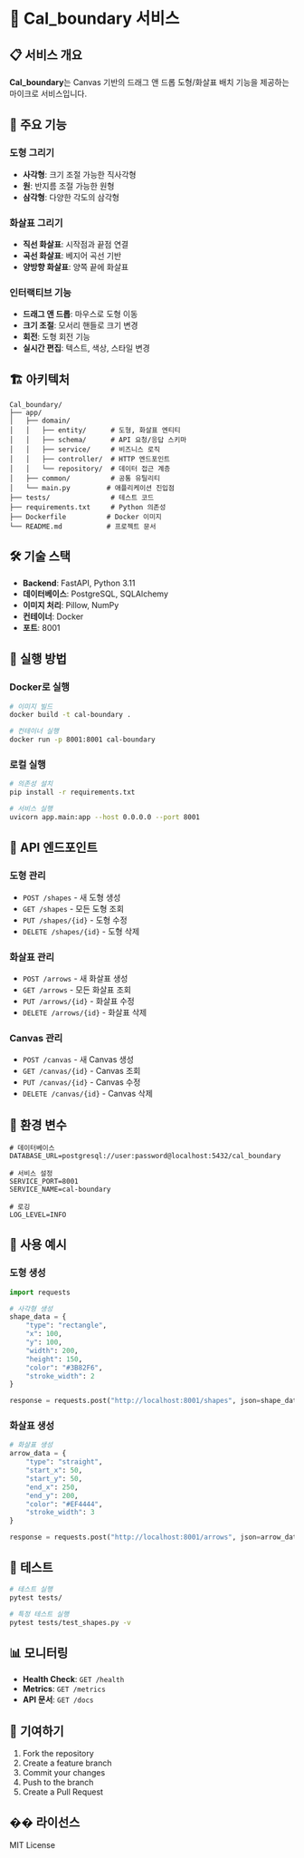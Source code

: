 # 🎨 Cal_boundary 서비스

## 📋 서비스 개요

**Cal_boundary**는 Canvas 기반의 드래그 앤 드롭 도형/화살표 배치 기능을 제공하는 마이크로 서비스입니다.

## 🚀 주요 기능

### **도형 그리기**
- **사각형**: 크기 조절 가능한 직사각형
- **원**: 반지름 조절 가능한 원형
- **삼각형**: 다양한 각도의 삼각형

### **화살표 그리기**
- **직선 화살표**: 시작점과 끝점 연결
- **곡선 화살표**: 베지어 곡선 기반
- **양방향 화살표**: 양쪽 끝에 화살표

### **인터랙티브 기능**
- **드래그 앤 드롭**: 마우스로 도형 이동
- **크기 조절**: 모서리 핸들로 크기 변경
- **회전**: 도형 회전 기능
- **실시간 편집**: 텍스트, 색상, 스타일 변경

## 🏗️ 아키텍처

```
Cal_boundary/
├── app/
│   ├── domain/
│   │   ├── entity/      # 도형, 화살표 엔티티
│   │   ├── schema/      # API 요청/응답 스키마
│   │   ├── service/     # 비즈니스 로직
│   │   ├── controller/  # HTTP 엔드포인트
│   │   └── repository/  # 데이터 접근 계층
│   ├── common/          # 공통 유틸리티
│   └── main.py         # 애플리케이션 진입점
├── tests/               # 테스트 코드
├── requirements.txt     # Python 의존성
├── Dockerfile          # Docker 이미지
└── README.md           # 프로젝트 문서
```

## 🛠️ 기술 스택

- **Backend**: FastAPI, Python 3.11
- **데이터베이스**: PostgreSQL, SQLAlchemy
- **이미지 처리**: Pillow, NumPy
- **컨테이너**: Docker
- **포트**: 8001

## 🚀 실행 방법

### **Docker로 실행**
```bash
# 이미지 빌드
docker build -t cal-boundary .

# 컨테이너 실행
docker run -p 8001:8001 cal-boundary
```

### **로컬 실행**
```bash
# 의존성 설치
pip install -r requirements.txt

# 서비스 실행
uvicorn app.main:app --host 0.0.0.0 --port 8001
```

## 📡 API 엔드포인트

### **도형 관리**
- `POST /shapes` - 새 도형 생성
- `GET /shapes` - 모든 도형 조회
- `PUT /shapes/{id}` - 도형 수정
- `DELETE /shapes/{id}` - 도형 삭제

### **화살표 관리**
- `POST /arrows` - 새 화살표 생성
- `GET /arrows` - 모든 화살표 조회
- `PUT /arrows/{id}` - 화살표 수정
- `DELETE /arrows/{id}` - 화살표 삭제

### **Canvas 관리**
- `POST /canvas` - 새 Canvas 생성
- `GET /canvas/{id}` - Canvas 조회
- `PUT /canvas/{id}` - Canvas 수정
- `DELETE /canvas/{id}` - Canvas 삭제

## 🔧 환경 변수

```env
# 데이터베이스
DATABASE_URL=postgresql://user:password@localhost:5432/cal_boundary

# 서비스 설정
SERVICE_PORT=8001
SERVICE_NAME=cal-boundary

# 로깅
LOG_LEVEL=INFO
```

## 📝 사용 예시

### **도형 생성**
```python
import requests

# 사각형 생성
shape_data = {
    "type": "rectangle",
    "x": 100,
    "y": 100,
    "width": 200,
    "height": 150,
    "color": "#3B82F6",
    "stroke_width": 2
}

response = requests.post("http://localhost:8001/shapes", json=shape_data)
```

### **화살표 생성**
```python
# 화살표 생성
arrow_data = {
    "type": "straight",
    "start_x": 50,
    "start_y": 50,
    "end_x": 250,
    "end_y": 200,
    "color": "#EF4444",
    "stroke_width": 3
}

response = requests.post("http://localhost:8001/arrows", json=arrow_data)
```

## 🧪 테스트

```bash
# 테스트 실행
pytest tests/

# 특정 테스트 실행
pytest tests/test_shapes.py -v
```

## 📊 모니터링

- **Health Check**: `GET /health`
- **Metrics**: `GET /metrics`
- **API 문서**: `GET /docs`

## 🤝 기여하기

1. Fork the repository
2. Create a feature branch
3. Commit your changes
4. Push to the branch
5. Create a Pull Request

## �� 라이선스

MIT License

